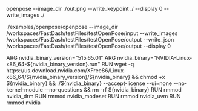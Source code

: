 openpose --image_dir ./out.png --write_keypoint ./ --display 0 --write_images ./


./examples/openpose/openpose --image_dir /workspaces/FastDash/testFiles/testOpenPose/input --write_images /workspaces/FastDash/testFiles/testOpenPose/output --write_json /workspaces/FastDash/testFiles/testOpenPose/output --display 0


ARG nvidia_binary_version="515.65.01"
ARG nvidia_binary="NVIDIA-Linux-x86_64-${nvidia_binary_version}.run"
RUN wget -q https://us.download.nvidia.com/XFree86/Linux-x86_64/${nvidia_binary_version}/${nvidia_binary} &&
chmod +x ${nvidia_binary} &&
./${nvidia_binary} --accept-license --ui=none --no-kernel-module --no-questions &&
rm -rf ${nvidia_binary}
RUN rmmod nvidia_drm
RUN rmmod nvidia_modeset
RUN rmmod nvidia_uvm
RUN rmmod nvidia
